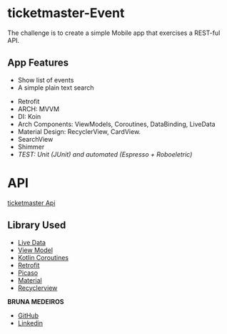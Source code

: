 # ticketmaster-Event

The challenge is to create a simple Mobile app that exercises a REST-ful API.

## App Features
* Show list of events
* A simple plain text search

- Retrofit
- ARCH: MVVM
- DI: Koin
- Arch Components: ViewModels, Coroutines, DataBinding, LiveData
- Material Design: RecyclerView, CardView.
- SearchView
- Shimmer
- *TEST: Unit (JUnit) and automated (Espresso + Roboeletric)*

# API 
[ticketmaster Api](https://developer.ticketmaster.com/products-and-docs/apis/discovery-api/v2//)

## Library Used
* [Live Data](https://developer.android.com/topic/libraries/architecture/livedata)
* [View Model](https://developer.android.com/topic/libraries/architecture/viewmodel)
* [Kotlin Coroutines](https://developer.android.com/kotlin/coroutines)
* [Retrofit](https://square.github.io/retrofit/)
* [Picaso](https://square.github.io/picasso/)
* [Material](https://material.io/develop/android)
* [Recyclerview](https://developer.android.com/guide/topics/ui/layout/recyclerview)


**BRUNA MEDEIROS**
* [GitHub](https://github.com/BruMedeiross)
* [Linkedin](https://www.linkedin.com/in/bruna-medeiros-dos-santos/)